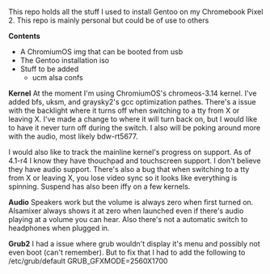 This repo holds all the stuff I used to install Gentoo on my Chromebook Pixel 2. This repo is mainly personal but could be of use to others

**Contents**
* A ChromiumOS img that can be booted from usb
* The Gentoo installation iso
* Stuff to be added
    * ucm alsa confs

**Kernel**
At the moment I'm using ChromiumOS's chromeos-3.14 kernel. I've added bfs, uksm, and graysky2's gcc optimization pathes. There's a issue with
the backlight where it turns off when switching to a tty from X or leaving X. I've made a change to where it will turn back on, but I would like 
to have it never turn off during the switch. I also will be poking around more with the audio, most likely bdw-rt5677.

I would also like to track the mainline kernel's progress on support. As of 4.1-r4 I know they have thouchpad and touchscreen support. I don't 
believe they have audio support. There's also a bug that when switching to a tty from X or leaving X, you lose video sync so it looks like
everything is spinning. Suspend has also been iffy on a few kernels.

**Audio**
Speakers work but the volume is always zero when first turned on. Alsamixer always shows it at zero when launched even if there's audio playing at a
volume you can hear. Also there's not a automatic switch to headphones when plugged in.

**Grub2**
I had a issue where grub wouldn't display it's menu and possibly not even boot (can't remember). But to fix that I had to add the following to 
/etc/grub/default GRUB_GFXMODE=2560X1700



